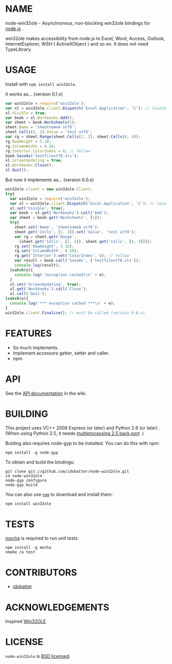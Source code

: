# NAME

node-win32ole - Asynchronous, non-blocking win32ole bindings for [node.js](https://github.com/joyent/node) .

win32ole makes accessibility from node.js to Excel, Word, Access, Outlook, InternetExplorer, WSH ( ActiveXObject ) and so on. It does not need TypeLibrary.


# USAGE

Install with `npm install win32ole`.

It works as... (version 0.1.x)

``` js
var win32ole = require('win32ole');
var xl = win32ole.client.Dispatch('Excel.Application', 'C'); // locale
xl.Visible = true;
var book = xl.Workbooks.Add();
var sheet = book.Worksheets(1);
sheet.Name = 'sheetnameA utf8';
sheet.Cells(1, 2).Value = 'test utf8';
var rg = sheet.Range(sheet.Cells(2, 2), sheet.Cells(4, 4));
rg.RowHeight = 5.18;
rg.ColumnWidth = 0.58;
rg.Interior.ColorIndex = 6; // Yellow
book.SaveAs('testfileutf8.xls');
xl.ScreenUpdating = true;
xl.Workbooks.Close();
xl.Quit();
```

But now it implements as... (version 0.0.x)

``` js
win32ole.client = new win32ole.Client;
try{
  var win32ole = require('win32ole');
  var xl = win32ole.client.Dispatch('Excel.Application', 'C'); // locale
  xl.set('Visible', true);
  var book = xl.get('Workbooks').call('Add');
  var sheet = book.get('Worksheets', [1]);
  try{
    sheet.set('Name', 'sheetnameA utf8');
    sheet.get('Cells', [1, 2]).set('Value', 'test utf8');
    var rg = sheet.get('Range',
      [sheet.get('Cells', [2, 2]), sheet.get('Cells', [4, 4])]);
    rg.set('RowHeight', 5.18);
    rg.set('ColumnWidth', 0.58);
    rg.get('Interior').set('ColorIndex', 6); // Yellow
    var result = book.call('SaveAs', ['testfileutf8.xls']);
    console.log(result);
  }catch(e){
    console.log('(exception cached)\n' + e);
  }
  xl.set('ScreenUpdating', true);
  xl.get('Workbooks').call('Close');
  xl.call('Quit');
}catch(e){
  console.log('*** exception cached ***\n' + e);
}
win32ole.client.Finalize(); // must be called (version 0.0.x)
```


# FEATURES

* So much implements.
* Implement accessors getter, setter and caller.
* npm


# API

See the [API documentation](https://github.com/idobatter/node-win32ole/wiki) in the wiki.


# BUILDING

This project uses VC++ 2008 Express (or later) and Python 2.6 (or later) .
(When using Python 2.5, it needs [multiprocessing 2.5 back port](http://pypi.python.org/pypi/multiprocessing/) .)

Bulding also requires node-gyp to be installed. You can do this with npm:

    npm install -g node-gyp

To obtain and build the bindings:

    git clone git://github.com/idobatter/node-win32ole.git
    cd node-win32ole
    node-gyp configure
    node-gyp build

You can also use [`npm`](https://github.com/isaacs/npm) to download and install them:

    npm install win32ole


# TESTS

[mocha](https://github.com/visionmedia/mocha) is required to run unit tests.

    npm install -g mocha
    nmake /a test


# CONTRIBUTORS

* [idobatter](https://github.com/idobatter)


# ACKNOWLEDGEMENTS

Inspired [Win32OLE](http://www.ruby-doc.org/stdlib/libdoc/win32ole/rdoc/)


# LICENSE

`node-win32ole` is [BSD licensed](https://github.com/idobatter/node-win32ole/raw/master/LICENSE).
